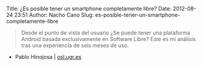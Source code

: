 Title: ¿Es posible tener un smartphone completamente libre?
Date: 2012-08-24 23:51
Author: Nacho Cano
Slug: es-posible-tener-un-smartphone-completamente-libre

> Desde el punto de vista del usuario ¿Se puede tener una plataforma
> Android basada exclusivamente en Software Libre? Este es mi análisis
> tras una experiencia de seis meses de uso.

- Pablo Hinojosa | [osl.ugr.es][]

  [osl.ugr.es]: http://osl.ugr.es/2012/08/23/telefono-libre-informe/
    "¿Es posible tener un smartphone completamente libre?"
